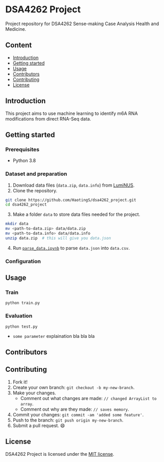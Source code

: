 # DSA4262 Project
Project repository for DSA4262 Sense-making Case Analysis Health and Medicine. 

## Content
- [Introduction](#Introduction)
- [Getting started](#Getting-started)
- [Usage](#Usage)
- [Contributors](#Contributors)
- [Contributing](#Contributing)
- [License](#License)


## Introduction
This project aims to use machine learning to identify m6A RNA modifications from direct RNA-Seq data.


## Getting started
### Prerequisites
- Python 3.8

### Dataset and preparation
1. Download data files (`data.zip`, `data.info`) from [LumiNUS](https://luminus.nus.edu.sg).
2. Clone the repository.
```bash
git clone https://github.com/HaotingS/dsa4262_project.git
cd dsa4262_project
```
3. Make a folder `data` to store data files needed for the project.
```bash
mkdir data
mv <path-to-data.zip> data/data.zip
mv <path-to-data.info> data/data.info
unzip data.zip  # this will give you data.json
```
4. Run [`parse_data.ipynb`](notebooks/parse_data.ipynb) to parse `data.json` into `data.csv`.
 
### Configuration


## Usage
### Train
```
python train.py
```

### Evaluation
```
python test.py
```
- `some parameter` explaination bla bla bla

## Contributors


## Contributing
1. Fork it!
2. Create your own branch: `git checkout -b my-new-branch`.
3. Make your changes.
   - Comment out what changes are made: `// changed ArrayList to array`.
   - Comment out why are they made: `// saves memory`.
3. Commit your changes: `git commit -am 'added some feature'`.
4. Push to the branch: `git push origin my-new-branch`.
5. Submit a pull request. :smile:


## License
DSA4262 Project is licensed under the [MIT license](./LICENSE).